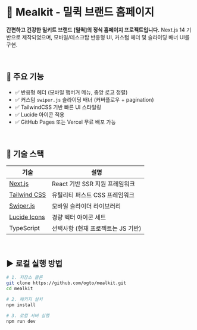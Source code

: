 # 🥗 Mealkit - 밀퀵 브랜드 홈페이지

**간편하고 건강한 밀키트 브랜드 [밀퀵]의 정식 홈페이지 프로젝트입니다.**
Next.js 14 기반으로 제작되었으며, 모바일/데스크탑 반응형 UI, 커스텀 헤더 및 슬라이딩 배너 UI를 구현.

<br/>

## 📸 주요 기능

- ✅ 반응형 헤더 (모바일 햄버거 메뉴, 중앙 로고 정렬)
- ✅ 커스텀 `swiper.js` 슬라이딩 배너 (커버플로우 + pagination)
- ✅ TailwindCSS 기반 빠른 UI 스타일링
- ✅ Lucide 아이콘 적용
- ✅ GitHub Pages 또는 Vercel 무료 배포 가능

<br/>

## 🧱 기술 스택

| 기술 | 설명 |
|------|------|
| [Next.js](https://nextjs.org/) | React 기반 SSR 지원 프레임워크 |
| [Tailwind CSS](https://tailwindcss.com/) | 유틸리티 퍼스트 CSS 프레임워크 |
| [Swiper.js](https://swiperjs.com/react) | 모바일 슬라이더 라이브러리 |
| [Lucide Icons](https://lucide.dev/) | 경량 벡터 아이콘 세트 |
| TypeScript | 선택사항 (현재 프로젝트는 JS 기반) |

<br/>

## ▶️ 로컬 실행 방법

```bash
# 1. 저장소 클론
git clone https://github.com/ogto/mealkit.git
cd mealkit

# 2. 패키지 설치
npm install

# 3. 로컬 서버 실행
npm run dev
